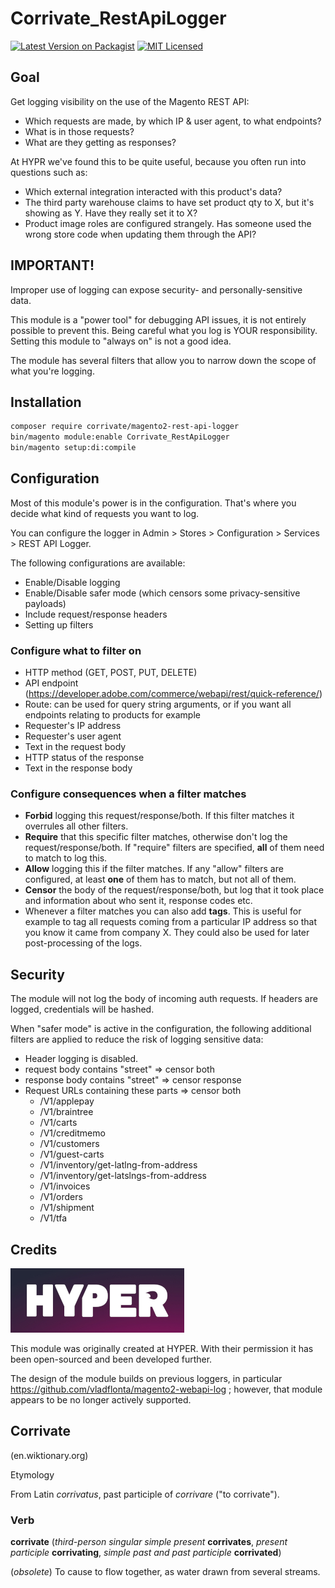 # Corrivate_RestApiLogger

[![Latest Version on Packagist](https://img.shields.io/packagist/v/corrivate/magento2-rest-api-logger?color=blue)](https://packagist.org/packages/corrivate/magento2-rest-api-logger)
[![MIT Licensed](https://img.shields.io/badge/license-MIT-brightgreen.svg)](LICENSE.md)

## Goal

Get logging visibility on the use of the Magento REST API:
* Which requests are made, by which IP & user agent, to what endpoints?
* What is in those requests?
* What are they getting as responses?

At HYPR we've found this to be quite useful, because you often run into questions such as:
* Which external integration interacted with this product's data?
* The third party warehouse claims to have set product qty to X, but it's showing as Y. Have they really set it to X?
* Product image roles are configured strangely. Has someone used the wrong store code when updating them through the API?

## IMPORTANT!
Improper use of logging can expose security- and personally-sensitive data.

This module is a "power tool" for debugging API issues, it is not entirely possible to prevent this. Being careful what you log is YOUR responsibility. Setting this module to "always on" is not a good idea.

The module has several filters that allow you to narrow down the scope of what you're logging.

## Installation

```bash
composer require corrivate/magento2-rest-api-logger
bin/magento module:enable Corrivate_RestApiLogger
bin/magento setup:di:compile
```

## Configuration

Most of this module's power is in the configuration. That's where you decide what kind of requests you want to log.

You can configure the logger in Admin > Stores > Configuration > Services > REST API Logger.

The following configurations are available:
* Enable/Disable logging
* Enable/Disable safer mode (which censors some privacy-sensitive payloads)
* Include request/response headers
* Setting up filters

### Configure what to filter on

  * HTTP method (GET, POST, PUT, DELETE)
  * API endpoint (https://developer.adobe.com/commerce/webapi/rest/quick-reference/)
  * Route: can be used for query string arguments, or if you want all endpoints relating to products for example
  * Requester's IP address
  * Requester's user agent
  * Text in the request body
  * HTTP status of the response
  * Text in the response body

### Configure consequences when a filter matches

  * **Forbid** logging this request/response/both. If this filter matches it overrules all other filters.
  * **Require** that this specific filter matches, otherwise don't log the request/response/both. If "require" filters are specified, **all** of them need to match to log this.
  * **Allow** logging this if the filter matches. If any "allow" filters are configured, at least **one** of them has to match, but not all of them. 
  * **Censor** the body of the request/response/both, but log that it took place and information about who sent it, response codes etc.
  * Whenever a filter matches you can also add **tags**. This is useful for example to tag all requests coming from a particular IP address so that you know it came from company X. They could also be used for later post-processing of the logs.

## Security

The module will not log the body of incoming auth requests. If headers are logged, credentials will be hashed.

When "safer mode" is active in the configuration, the following additional filters are applied to reduce the risk of logging sensitive data:

* Header logging is disabled.
* request body contains "street" => censor both
* response body contains "street" => censor response
* Request URLs containing these parts => censor both
  * /V1/applepay
  * /V1/braintree
  * /V1/carts
  * /V1/creditmemo
  * /V1/customers
  * /V1/guest-carts
  * /V1/inventory/get-latlng-from-address
  * /V1/inventory/get-latslngs-from-address
  * /V1/invoices
  * /V1/orders
  * /V1/shipment
  * /V1/tfa



## Credits

![HYPR](docs/HYPER.jpg)

This module was originally created at HYPER. With their permission it has been open-sourced and been developed further.

The design of the module builds on previous loggers, in particular  https://github.com/vladflonta/magento2-webapi-log ; however, that module appears to be no longer actively supported.



## Corrivate
(en.wiktionary.org)

Etymology

From Latin *corrivatus*, past participle of *corrivare* ("to corrivate").

### Verb

**corrivate** (*third-person singular simple present* **corrivates**, *present participle* **corrivating**, *simple past and past participle* **corrivated**)

(*obsolete*) To cause to flow together, as water drawn from several streams. 


